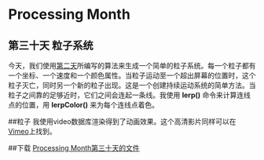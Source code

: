 Processing Month
=====
第三十天 **粒子系统**
----

今天，我们使用[第二天](http://vormplus.be/blog/article/processing-month-day-2-connecting-points-part-2)所编写的算法来生成一个简单的粒子系统。每一个粒子都有一个坐标、一个速度和一个颜色属性。当粒子运动至一个超出屏幕的位置时，这个粒子灭亡，同时另一个新的粒子出现。这是一个创建持续运动系统的简单方法。当粒子之间靠的足够近时，它们之间会连起一条线。我使用 **lerp()** 命令来计算连线点的位置，用 **lerpColor()** 来为每个连线点着色。

##粒子
我使用video数据库渲染得到了动画效果。这个高清影片同样可以在[Vimeo](http://vimeo.com/24419668)上找到。

##下载
[Processing Month第三十天的文件](http://img.vormplus.be/downloads/processing_month_day_030.zip)